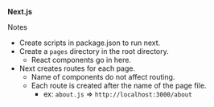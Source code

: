 **Next.js**

Notes
- Create scripts in package.json to run next.
- Create a `pages` directory in the root directory.
  - React components go in here.
- Next creates routes for each page.
  - Name of components do not affect routing.
  - Each route is created after the name of the page file.
    - ex: `about.js` => `http://localhost:3000/about`


  
